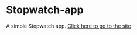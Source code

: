 # Stopwatch-app
 A simple Stopwatch app.
[Click here to go to the site](https://canceylandag.github.io/Stopwatch-app/)
